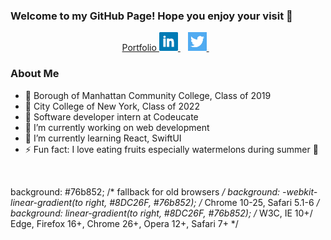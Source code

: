 <div style="background-color:-webkit-linear-gradient(to right, #8DC26F, #76b852)">
<h3> Welcome to my GitHub Page! Hope you enjoy your visit 🙏 </h3>

<p align="center">
<a href="myatthuko.com" target="_blank"> Portfolio </a>
<a href="" target="_blank"> 
<img src="https://raw.githubusercontent.com/MyatThuKo/MyatThuKo/master/icons/linkedin.png?raw=true" height="30"/>
</a>&nbsp;&nbsp;
<a href="https://twitter.com/myatthu_ko" target="_blank">
<img src="https://raw.githubusercontent.com/MyatThuKo/MyatThuKo/master/icons/twitter.png?raw=true" height="30"/>
</a>&nbsp;&nbsp;
</p>

### About Me
- 🎒 Borough of Manhattan Community College, Class of 2019
- 🎒 City College of New York, Class of 2022
- 💼 Software developer intern at Codeucate
- 🔭 I’m currently working on web development
- 🌱 I’m currently learning React, SwiftUI
- ⚡ Fun fact: I love eating fruits especially watermelons during summer 🍉

<br />
</div>

[website]: https://myatthuko.com
[twitter]: https://twitter.com/myatthu_ko
[LinkedIn]: https://www.linkedin.com/in/myat-thu-ko-089938178/
background: #76b852;  /* fallback for old browsers */
background: -webkit-linear-gradient(to right, #8DC26F, #76b852);  /* Chrome 10-25, Safari 5.1-6 */
background: linear-gradient(to right, #8DC26F, #76b852); /* W3C, IE 10+/ Edge, Firefox 16+, Chrome 26+, Opera 12+, Safari 7+ */

